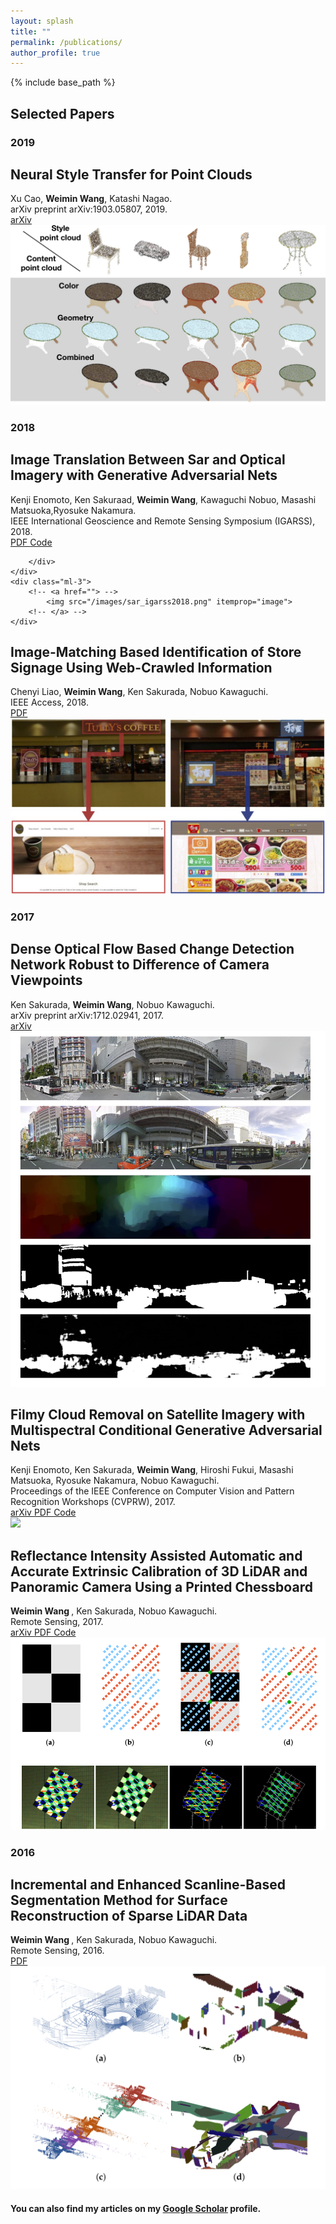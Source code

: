 ```yaml
---
layout: splash
title: ""
permalink: /publications/
author_profile: true
---
```

{% include base_path %}

## Selected Papers

<link rel="stylesheet" href="./bootstrap.css">
<link rel="stylesheet" href="./css">
<link rel="stylesheet" href="./styles.css">

### 2019
<div class="media stream-item" itemscope="" itemtype="http://schema.org/ScholarlyArticle">
    <div class="media-body">
        <h2 class="article-title mb-0 mt-0" itemprop="name">
Neural Style Transfer for Point Clouds
      </h2>
        <div class="stream-meta article-metadata">
            <div itemprop="author">
                <!--             <span itemscope="" itemprop="author" itemtype="http://schema.org/Person"> -->
                Xu Cao, <b>Weimin Wang</b>, Katashi Nagao. <br>arXiv preprint arXiv:1903.05807, 2019.
            </div>
        </div>
        <div class="btn-links">
            <a class="btn btn-outline-primary btn-primary my-1 mr-1 btn-sm" href="https://arxiv.org/pdf/1903.05807.pdf" target="_blank" rel="noopener">
             arXiv
             </a>
<!--             <a class="btn btn-outline-primary my-1 mr-1 btn-sm" href="/code.zip" target="_blank" rel="noopener">
             Code
             </a>
            <a class="btn btn-outline-primary my-1 mr-1 btn-sm" href="/slides.pdf" target="_blank" rel="noopener">
             Slides
             </a> -->
        </div>
    </div>
    <div class="ml-3">
        <!-- <a href=""> -->
            <img src="/images/pcd_style_transfertransfer.jpg" itemprop="image">
        <!-- </a> -->
    </div>
</div>

### 2018
<div class="media stream-item" itemscope="" itemtype="http://schema.org/ScholarlyArticle">
    <div class="media-body">
        <h2 class="article-title mb-0 mt-0" itemprop="name">
   Image Translation Between Sar and Optical Imagery with Generative Adversarial Nets
      </h2>
        <div class="stream-meta article-metadata">
            <div itemprop="author">
                <!--             <span itemscope="" itemprop="author" itemtype="http://schema.org/Person"> -->
                Kenji Enomoto, Ken Sakuraad, <b>Weimin Wang</b>, Kawaguchi Nobuo, Masashi Matsuoka,Ryosuke Nakamura. <br>IEEE International Geoscience and Remote Sensing Symposium (IGARSS), 2018.
            </div>
        </div>
        <div class="btn-links">
<!--             <a class="btn btn-outline-primary btn-primary my-1 mr-1 btn-sm" href="https://arxiv.com" target="_blank" rel="noopener">
             Preprint
             </a> -->
            <a class="btn btn-outline-primary btn-primary my-1 mr-1 btn-sm" href="https://ieeexplore.ieee.org/document/8518719" target="_blank" rel="noopener">
             PDF
             </a>
            <a class="btn btn-outline-primary btn-primary my-1 mr-1 btn-sm" href="https://github.com/enomotokenji/sar2color-igarss2018-chainer" target="_blank" rel="noopener">
             Code
             </a>

        </div>
    </div>
    <div class="ml-3">
        <!-- <a href=""> -->
            <img src="/images/sar_igarss2018.png" itemprop="image">
        <!-- </a> -->
    </div>
</div>
<div class="media stream-item" itemscope="" itemtype="http://schema.org/ScholarlyArticle">
    <div class="media-body">
        <h2 class="article-title mb-0 mt-0" itemprop="name">
         Image-Matching Based Identification of Store Signage Using Web-Crawled Information
      </h2>
        <div class="stream-meta article-metadata">
            <div itemprop="author">
                <!--             <span itemscope="" itemprop="author" itemtype="http://schema.org/Person"> -->
                Chenyi Liao, <b>Weimin Wang</b>, Ken Sakurada, Nobuo Kawaguchi. <br>IEEE Access, 2018.
            </div>
        </div>
        <div class="btn-links">
            <a class="btn btn-primary my-1 mr-1 btn-sm" href="https://ieeexplore.ieee.org/stamp/stamp.jsp?tp=&arnumber=8439069" target="_blank" rel="noopener">
             PDF
             </a>
<!--             <a class="btn btn-outline-primary my-1 mr-1 btn-sm" href="/code.zip" target="_blank" rel="noopener">
             Code
             </a>
            <a class="btn btn-outline-primary my-1 mr-1 btn-sm" href="/slides.pdf" target="_blank" rel="noopener">
             Slides -->
             <!-- </a> -->
        </div>
    </div>
    <div class="ml-3">
        <!-- <a href=""> -->
            <img src="/images/signage_recong_ieee_2018.jpg" itemprop="image">
        <!-- </a> -->
    </div>
</div>

### 2017
<div class="media stream-item" itemscope="" itemtype="http://schema.org/ScholarlyArticle">
    <div class="media-body">
        <h2 class="article-title mb-0 mt-0" itemprop="name">
        Dense Optical Flow Based Change Detection Network Robust to Difference of Camera Viewpoints
      </h2>
        <div class="stream-meta article-metadata">
            <div itemprop="author">
                <!--             <span itemscope="" itemprop="author" itemtype="http://schema.org/Person"> -->
                Ken Sakurada, <b>Weimin Wang</b>,  Nobuo Kawaguchi. <br>arXiv preprint arXiv:1712.02941, 2017.
            </div>
        </div>
        <div class="btn-links">
            <a class="btn btn-outline-primary btn-primary my-1 mr-1 btn-sm" href="https://arxiv.org/pdf/1712.02941.pdf" target="_blank" rel="noopener">
             arXiv
             </a>
<!--             <a class="btn btn-outline-primary my-1 mr-1 btn-sm" href="/code.zip" target="_blank" rel="noopener">
             Code
             </a>
            <a class="btn btn-outline-primary my-1 mr-1 btn-sm" href="/slides.pdf" target="_blank" rel="noopener">
             Slides
             </a> -->
        </div>
    </div>
    <div class="ml-3">
        <!-- <a href=""> -->
            <img src="/images/optical_flow_change_detection_2017.jpg" itemprop="image">
        <!-- </a> -->
    </div>
</div>
<div class="media stream-item" itemscope="" itemtype="http://schema.org/ScholarlyArticle">
    <div class="media-body">
        <h2 class="article-title mb-0 mt-0" itemprop="name">
        Filmy Cloud Removal on Satellite Imagery with Multispectral Conditional Generative Adversarial Nets
      </h2>
        <div class="stream-meta article-metadata">
            <div itemprop="author">
                <!--             <span itemscope="" itemprop="author" itemtype="http://schema.org/Person"> -->
                Kenji Enomoto, Ken Sakurada, <b>Weimin Wang</b>, Hiroshi Fukui, Masashi Matsuoka, Ryosuke Nakamura, Nobuo Kawaguchi. <br>  Proceedings of the IEEE Conference on Computer Vision and Pattern Recognition Workshops (CVPRW), 2017.
            </div>
        </div>
        <div class="btn-links">
            <a class="btn  btn-primary my-1 mr-1 btn-sm" href="https://arxiv.org/pdf/1710.04835.pdf" target="_blank" rel="noopener">
             arXiv
             </a>
            <a class="btn btn-primary my-1 mr-1 btn-sm" href="https://ieeexplore.ieee.org/document/8014931" target="_blank" rel="noopener">
             PDF
             </a>
            <a class="btn btn-primary my-1 mr-1 btn-sm" href="/https://github.com/enomotokenji/mcgan-cvprw2017-chainer" target="_blank" rel="noopener">
             Code
             </a>
        </div>
    </div>
    <div class="ml-3">
        <!-- <a href=""> -->
            <img src="/images/mcgan_2017.png itemprop="image">
        <!-- </a> -->
    </div>
</div>
<div class="media stream-item" itemscope="" itemtype="http://schema.org/ScholarlyArticle">
    <div class="media-body">
        <h2 class="article-title mb-0 mt-0" itemprop="name">
        Reflectance Intensity Assisted Automatic and Accurate Extrinsic Calibration of 3D LiDAR and Panoramic Camera Using a Printed Chessboard
      </h2>
        <div class="stream-meta article-metadata">
            <div itemprop="author">
                <!--             <span itemscope="" itemprop="author" itemtype="http://schema.org/Person"> -->
                <b> Weimin Wang </b>, Ken Sakurada, Nobuo Kawaguchi. <br> Remote Sensing, 2017.
            </div>
        </div>
        <div class="btn-links">
            <a class="btn btn-primary btn-primary my-1 mr-1 btn-sm" href="https://arxiv.org/pdf/1708.05514.pdf" target="_blank" rel="noopener">
             arXiv
             </a>
            <a class="btn btn-primary my-1 mr-1 btn-sm" href="https://res.mdpi.com/remotesensing/remotesensing-09-00851/article_deploy/remotesensing-09-00851-v2.pdf?filename=&attachment=1" target="_blank" rel="noopener">
             PDF
             </a>
            <a class="btn btn-primary my-1 mr-1 btn-sm" href="https://github.com/mfxox/ILCC" target="_blank" rel="noopener">
             Code
             </a>
        </div>
    </div>
    <div class="ml-3">
<!--         <a href="">
 -->            <img src="/images/ILCC.png" itemprop="image">
        <!-- </a> -->
    </div>
</div>

### 2016
<div class="media stream-item" itemscope="" itemtype="http://schema.org/ScholarlyArticle">
    <div class="media-body">
        <h2 class="article-title mb-0 mt-0" itemprop="name">
        Incremental and Enhanced Scanline-Based Segmentation Method for Surface Reconstruction of Sparse LiDAR Data
      </h2>
        <div class="stream-meta article-metadata">
            <div itemprop="author">
                <!--             <span itemscope="" itemprop="author" itemtype="http://schema.org/Person"> -->
            <b> Weimin Wang </b>, Ken Sakurada, Nobuo Kawaguchi. <br> Remote Sensing, 2016.
            </div>
        </div>
        <div class="btn-links">
            <a class="btn btn-outline-primary btn-primary my-1 mr-1 btn-sm" href="https://www.mdpi.com/2072-4292/8/11/967/pdf" target="_blank" rel="noopener">
             PDF
             </a>
<!--             <a class="btn btn-outline-primary my-1 mr-1 btn-sm" href="/code.zip" target="_blank" rel="noopener">
             Code
             </a>
            <a class="btn btn-outline-primary my-1 mr-1 btn-sm" href="/slides.pdf" target="_blank" rel="noopener">
             Slides
             </a> -->
        </div>
    </div>
    <div class="ml-3">
        <!-- <a href=""> -->
            <img src="/images/SLCC.png" itemprop="image">
        <!-- </a> -->
    </div>
</div>

#### You can also find my articles on my [Google Scholar](https://scholar.google.com/citations?user=qB3_NQgAAAAJ&hl=en&authuser=2) profile.


<!-- {% for post in site.publications reversed %} {% include archive-single.html %} {% endfor %} -->

